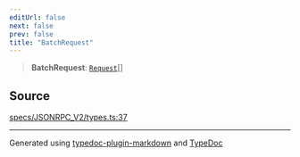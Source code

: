 ```yaml
---
editUrl: false
next: false
prev: false
title: "BatchRequest"
---
```


> **BatchRequest**: [`Request`](/api/interfaces/request/)[]

## Source

[specs/JSONRPC\_V2/types.ts:37](https://github.com/dmdin/chord/blob/3033a5a/src/specs/JSONRPC_V2/types.ts#L37)

***

Generated using [typedoc-plugin-markdown](https://www.npmjs.com/package/typedoc-plugin-markdown) and [TypeDoc](https://typedoc.org/)
